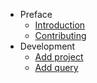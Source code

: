 - Preface
    - [Introduction](/docs/introduction)
    - [Contributing](/docs/contributing)
- Development
    - [Add project](/docs/project)
    - [Add query](/docs/query)
